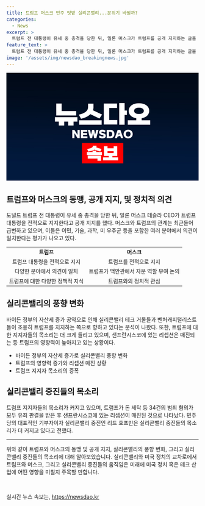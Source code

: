 ```yaml
---
title: 트럼프 머스크 민주 텃밭 실리콘밸리...분위기 바뀔까?
categories:
  - News
excerpt: >
  트럼프 전 대통령이 유세 중 총격을 당한 뒤, 일론 머스크가 트럼프를 공개 지지하는 글을 올렸다. 머스크는 실리콘밸리에서 공화당 지지자로 알려져왔지만, 2년 전까지는 트럼프를 비판해왔다. 그러나 최근 둘의 관계는 급변하고 있으며, 트럼프가 대통령이 된다면 머스크가 자문 역할을 맡을 수도 있다는 보도도 나왔다. 이에 실리콘밸리 풍향도가 변화하고 있으며, 테크 거물들 중간에서는 트럼프를 지지하는 움직임도 늘어나고 있는 것으로 전해졌다.
feature_text: >
  트럼프 전 대통령이 유세 중 총격을 당한 뒤, 일론 머스크가 트럼프를 공개 지지하는 글을 올렸다. 머스크는 실리콘밸리에서 공화당 지지자로 알려져왔지만, 2년 전까지는 트럼프를 비판해왔다. 그러나 최근 둘의 관계는 급변하고 있으며, 트럼프가 대통령이 된다면 머스크가 자문 역할을 맡을 수도 있다는 보도도 나왔다. 이에 실리콘밸리 풍향도가 변화하고 있으며, 테크 거물들 중간에서는 트럼프를 지지하는 움직임도 늘어나고 있는 것으로 전해졌다.
image: '/assets/img/newsdao_breakingnews.jpg'
---
```


<p><img src="/assets/img/newsdao_breakingnews.jpg" alt="pcversion 속보" /></p>

<h2 data-ke-size="size26">트럼프와 머스크의 동맹, 공개 지지, 및 정치적 의견</h2>

<p data-ke-size="size16">도널드 트럼프 전 대통령이 유세 중 총격을 당한 뒤, 일론 머스크 테슬라 CEO가 트럼프 대통령을 전적으로 지지한다고 공개 지지를 했다. 머스크와 트럼프의 관계는 최근들어 급변하고 있으며, 이들은 이민, 기술, 과학, 미 우주군 등을 포함한 여러 분야에서 의견이 일치한다는 평가가 나오고 있다.</p>

<table>
  <tr>
    <td style="text-align: center; height: 17px;"><b>트럼프</b></td>
    <td style="text-align: center; height: 17px;"><b>머스크</b></td>
  </tr>
  <tr>
    <td style="text-align: center; height: 17px;">트럼프 대통령을 전적으로 지지</td>
    <td style="text-align: center; height: 17px;">트럼프를 전적으로 지지</td>
  </tr>
  <tr>
    <td style="text-align: center; height: 17px;">다양한 분야에서 의견이 일치</td>
    <td style="text-align: center; height: 17px;">트럼프가 백안관에서 자문 역할 부여 논의</td>
  </tr>
  <tr>
    <td style="text-align: center; height: 17px;">트럼프에 대한 다양한 정책적 지식</td>
    <td style="text-align: center; height: 17px;">트럼프와의 정치적 관심</td>
  </tr>
</table>

<h2 data-ke-size="size26">실리콘밸리의 풍향 변화</h2>

<p data-ke-size="size16">바이든 정부의 자산세 증가 공약으로 인해 실리콘밸리 테크 거물들과 벤처캐피털리스트들이 조용히 트럼프를 지지하는 쪽으로 향하고 있다는 분석이 나왔다. 또한, 트럼프에 대한 지지자들의 목소리는 더 크게 들리고 있으며, 샌프란시스코에 있는 리셉션은 매진되는 등 트럼프의 영향력이 높아지고 있는 상황이다.</p>

<ul>
  <li>바이든 정부의 자산세 증가로 실리콘밸리 풍향 변화</li>
  <li>트럼프의 영향력 증가와 리셉션 매진 상황</li>
  <li>트럼프 지지자 목소리의 증폭</li>
</ul>

<h2 data-ke-size="size26">실리콘밸리 중진들의 목소리</h2>

<p data-ke-size="size16">트럼프 지지자들의 목소리가 커지고 있으며, 트럼프가 돈 세탁 등 34건의 범죄 혐의가 모두 유죄 판결을 받은 후 샌프란시스코에 있는 리셉션이 매진된 것으로 나타났다. 민주당의 대표적인 기부자이자 실리콘밸리 중진인 리드 호프만은 실리콘밸리 중진들의 목소리가 더 커지고 있다고 전했다.</p>

<hr>

<p data-ke-size="size16">위와 같이 트럼프와 머스크의 동맹 및 공개 지지, 실리콘밸리의 풍향 변화, 그리고 실리콘밸리 중진들의 목소리에 대해 알아보았습니다. 실리콘밸리와 미국 정치의 교차로에서 트럼프와 머스크, 그리고 실리콘밸리 중진들의 움직임은 미래에 미국 정치 혹은 테크 산업에 어떤 영향을 미칠지 주목할 만합니다.</p>

<p data-ke-size="size16">&nbsp;</p>
실시간 뉴스 속보는, <a href="https://newsdao.kr" rel="dofollow">https://newsdao.kr</a>


